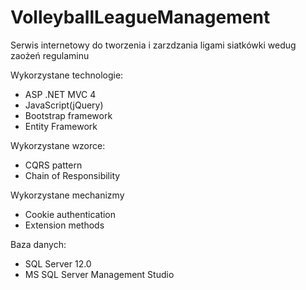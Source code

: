 # VolleyballLeagueManagement
Serwis internetowy do tworzenia i zarzdzania ligami siatkówki wedug zaożeń regulaminu

Wykorzystane technologie:
- ASP .NET MVC 4
- JavaScript(jQuery)
- Bootstrap framework
- Entity Framework

Wykorzystane wzorce:
- CQRS pattern
- Chain of Responsibility

Wykorzystane mechanizmy
- Cookie authentication
- Extension methods

Baza danych:
- SQL Server 12.0
- MS SQL Server Management Studio
